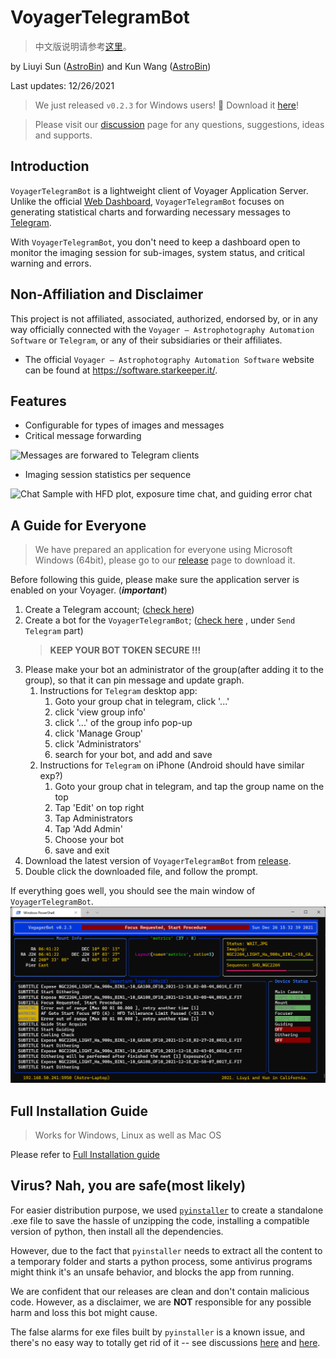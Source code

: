 # VoyagerTelegramBot

> 中文版说明请参考[这里](README_zh.md)。

by Liuyi Sun ([AstroBin](https://www.astrobin.com/users/liuyisun/)) and Kun
Wang ([AstroBin](https://www.astrobin.com/users/bigpizza/))

Last updates: 12/26/2021

> We just released `v0.2.3` for Windows users! 🎉 Download it [here](https://github.com/sly9/VoyagerTelegramBot/releases/tag/0.2.3)!

> Please visit our [discussion](https://github.com/sly9/VoyagerTelegramBot/discussions) page for any questions, suggestions, ideas and supports.

## Introduction

`VoyagerTelegramBot` is a lightweight client of Voyager Application Server. Unlike the
official [Web Dashboard](https://www.starkeeper.it/wdashinfo/),
`VoyagerTelegramBot` focuses on generating statistical charts and forwarding necessary messages
to [Telegram](https://telegram.org/).

With `VoyagerTelegramBot`, you don't need to keep a dashboard open to monitor the imaging session for sub-images, system
status, and critical warning and errors.

## Non-Affiliation and Disclaimer

This project is not affiliated, associated, authorized, endorsed by, or in any way officially connected with the `Voyager
– Astrophotography Automation Software` or `Telegram`, or any of their subsidiaries or their affiliates. 

 - The official `Voyager – Astrophotography Automation Software` website can be found at https://software.starkeeper.it/.


## Features

- Configurable for types of images and messages
- Critical message forwarding

![Messages are forwared to Telegram clients](images/forwarded_messages_sample.png)

- Imaging session statistics per sequence

![Chat Sample with HFD plot, exposure time chat, and guiding error chat](images/target_report_sample.jpg)

## A Guide for Everyone

> We have prepared an application for everyone using Microsoft Windows (64bit),
> please go to our [release](https://github.com/sly9/VoyagerTelegramBot/releases) page to download it.

Before following this guide, please make sure the application server is enabled on your Voyager. (***important***)

1. Create a Telegram account; ([check here](https://telegram.org/))
2. Create a bot for the `VoyagerTelegramBot`;
   ([check here](https://forum.starkeeper.it/t/send-free-custom-telephone-notifications-to-your-telegram-from-voyager/1889)
   , under `Send Telegram` part)
   > **KEEP YOUR BOT TOKEN SECURE !!!**
3. Please make your bot an administrator of the group(after adding it to the group), so that it can pin message and
   update graph.
    1. Instructions for `Telegram` desktop app:
        1. Goto your group chat in telegram, click '...'
        2. click 'view group info'
        3. click '...' of the group info pop-up
        4. click 'Manage Group'
        5. click 'Administrators'
        6. search for your bot, and add and save
    2. Instructions for `Telegram` on iPhone (Android should have similar exp?)
        1. Goto your group chat in telegram, and tap the group name on the top
        2. Tap 'Edit' on top right
        3. Tap Administrators
        4. Tap 'Add Admin'
        5. Choose your bot
        6. save and exit
4. Download the latest version of `VoyagerTelegramBot`
   from [release](https://github.com/sly9/VoyagerTelegramBot/releases).
5. Double click the downloaded file, and follow the prompt.

If everything goes well, you should see the main window of `VoyagerTelegramBot`.
![VoyagerTelegramBot_Main_Window](images/main_window.png)

## Full Installation Guide
> Works for Windows, Linux as well as Mac OS
> 
Please refer to [Full Installation guide](doc/full_installation.md)

## Virus? Nah, you are safe(most likely)

For easier distribution purpose, we used [`pyinstaller`](https://github.com/pyinstaller/pyinstaller) to create a
standalone .exe file to save the hassle of unzipping the code, installing a compatible version of python, then 
install all the dependencies.

However, due to the fact that `pyinstaller` needs to extract all the content to a temporary folder and starts a python 
process, some antivirus programs might think it's an unsafe behavior, and blocks the app from running.

We are confident that our releases are clean and don't contain malicious code. However, as a disclaimer, we are **NOT** 
responsible for any possible harm and loss this bot might cause.

The false alarms for exe files built by `pyinstaller` is a known issue, and there's no easy way to totally get rid of it
-- see discussions [here](https://github.com/pyinstaller/pyinstaller/issues/5932) and 
[here](https://stackoverflow.com/questions/43777106/program-made-with-pyinstaller-now-seen-as-a-trojan-horse-by-avg).